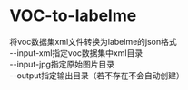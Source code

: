 # VOC-to-labelme
将voc数据集xml文件转换为labelme的json格式<br>
--input-xml指定voc数据集中xml目录<br>
--input-jpg指定原始图片目录<br>
--output指定输出目录（若不存在不会自动创建）<br>
